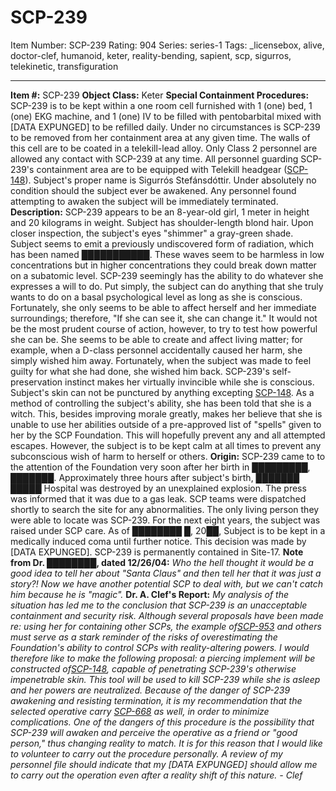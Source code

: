 # SCP-239
Item Number: SCP-239
Rating: 904
Series: series-1
Tags: _licensebox, alive, doctor-clef, humanoid, keter, reality-bending, sapient, scp, sigurros, telekinetic, transfiguration

---

**Item #:** SCP-239
**Object Class:** Keter
**Special Containment Procedures:** SCP-239 is to be kept within a one room cell furnished with 1 (one) bed, 1 (one) EKG machine, and 1 (one) IV to be filled with pentobarbital mixed with [DATA EXPUNGED] to be refilled daily. Under no circumstances is SCP-239 to be removed from her containment area at any given time. The walls of this cell are to be coated in a telekill-lead alloy. Only Class 2 personnel are allowed any contact with SCP-239 at any time. All personnel guarding SCP-239's containment area are to be equipped with Telekill headgear ([SCP-148](/scp-148)). Subject's proper name is Sigurrós Stefánsdóttir. Under absolutely no condition should the subject ever be awakened. Any personnel found attempting to awaken the subject will be immediately terminated.
**Description:** SCP-239 appears to be an 8-year-old girl, 1 meter in height and 20 kilograms in weight. Subject has shoulder-length blond hair. Upon closer inspection, the subject's eyes "shimmer" a gray-green shade. Subject seems to emit a previously undiscovered form of radiation, which has been named ███████████. These waves seem to be harmless in low concentrations but in higher concentrations they could break down matter on a subatomic level.
SCP-239 seemingly has the ability to do whatever she expresses a will to do. Put simply, the subject can do anything that she truly wants to do on a basal psychological level as long as she is conscious. Fortunately, she only seems to be able to affect herself and her immediate surroundings; therefore, "If she can see it, she can change it." It would not be the most prudent course of action, however, to try to test how powerful she can be. She seems to be able to create and affect living matter; for example, when a D-class personnel accidentally caused her harm, she simply wished him away. Fortunately, when the subject was made to feel guilty for what she had done, she wished him back. SCP-239's self-preservation instinct makes her virtually invincible while she is conscious. Subject's skin can not be punctured by anything excepting [SCP-148](/scp-148).
As a method of controlling the subject's ability, she has been told that she is a witch. This, besides improving morale greatly, makes her believe that she is unable to use her abilities outside of a pre-approved list of "spells" given to her by the SCP Foundation. This will hopefully prevent any and all attempted escapes. However, the subject is to be kept calm at all times to prevent any subconscious wish of harm to herself or others.
**Origin:** SCP-239 came to to the attention of the Foundation very soon after her birth in █████████, ███████. Approximately three hours after subject's birth, ███████ █████ Hospital was destroyed by an unexplained explosion. The press was informed that it was due to a gas leak. SCP teams were dispatched shortly to search the site for any abnormalities. The only living person they were able to locate was SCP-239. For the next eight years, the subject was raised under SCP care.
As of ████████ █, 20██, Subject is to be kept in a medically induced coma until further notice. This decision was made by [DATA EXPUNGED].
SCP-239 is permanently contained in Site-17.
**Note from Dr. ████████, dated 12/26/04:** _Who the hell thought it would be a good idea to tell her about "Santa Claus" and then tell her that it was just a story?! Now we have another potential SCP to deal with, but we can't catch him because he is "magic"._
**Dr. A. Clef's Report:** _My analysis of the situation has led me to the conclusion that SCP-239 is an unacceptable containment and security risk. Although several proposals have been made re: using her for containing other SCPs, the example of[SCP-953](/scp-953) and others must serve as a stark reminder of the risks of overestimating the Foundation's ability to control SCPs with reality-altering powers._
_I would therefore like to make the following proposal: a piercing implement will be constructed of[SCP-148](/scp-148), capable of penetrating SCP-239's otherwise impenetrable skin. This tool will be used to kill SCP-239 while she is asleep and her powers are neutralized. Because of the danger of SCP-239 awakening and resisting termination, it is my recommendation that the selected operative carry [SCP-668](/scp-668) as well, in order to minimize complications._
_One of the dangers of this procedure is the possibility that SCP-239 will awaken and perceive the operative as a friend or "good person," thus changing reality to match. It is for this reason that I would like to volunteer to carry out the procedure personally. A review of my personnel file should indicate that my [DATA EXPUNGED] should allow me to carry out the operation even after a reality shift of this nature._
_\- Clef_